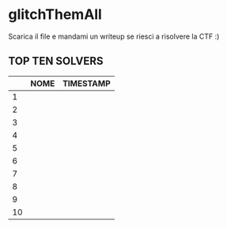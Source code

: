 # glitchThemAll
Scarica il file e mandami un writeup se riesci a risolvere la CTF :)

## TOP TEN SOLVERS
|                |NOME                          |TIMESTAMP                         |
|----------------|-------------------------------|-----------------------------|
|1         |||
|2         |||
|3         |||
|4         |||
|5         |||
|6         |||
|7         |||
|8         |||
|9         |||
|10         |||
